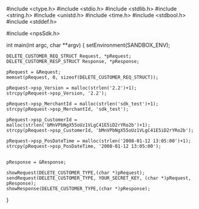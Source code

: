#include <ctype.h>
#include <stdio.h>
#include <stdlib.h>
#include <string.h>
#include <unistd.h>
#include <time.h>
#include <stdbool.h>
#include <stddef.h>

#include <npsSdk.h>

int main(int argc, char **argv) {
    setEnvironment(SANDBOX_ENV);

    DELETE_CUSTOMER_REQ_STRUCT Request, *pRequest;
    DELETE_CUSTOMER_RESP_STRUCT Response, *pResponse;

    pRequest = &Request;
    memset(pRequest, 0, sizeof(DELETE_CUSTOMER_REQ_STRUCT));

    pRequest->psp_Version = malloc(strlen('2.2')+1);
    strcpy(pRequest->psp_Version, '2.2');

    pRequest->psp_MerchantId = malloc(strlen('sdk_test')+1);
    strcpy(pRequest->psp_MerchantId, 'sdk_test');

    pRequest->psp_CustomerId = malloc(strlen('bMnVPbNgX55oUz1VLgC41E5iD2rYRo2b')+1);
    strcpy(pRequest->psp_CustomerId, 'bMnVPbNgX55oUz1VLgC41E5iD2rYRo2b');

    pRequest->psp_PosDateTime = malloc(strlen('2008-01-12 13:05:00')+1);
    strcpy(pRequest->psp_PosDateTime, '2008-01-12 13:05:00');


    pResponse = &Response;

    showRequest(DELETE_CUSTOMER_TYPE,(char *)pRequest);
    sendRequest(DELETE_CUSTOMER_TYPE, YOUR_SECRET_KEY, (char *)pRequest, pResponse);
    showResponse(DELETE_CUSTOMER_TYPE,(char *)pResponse);
}
